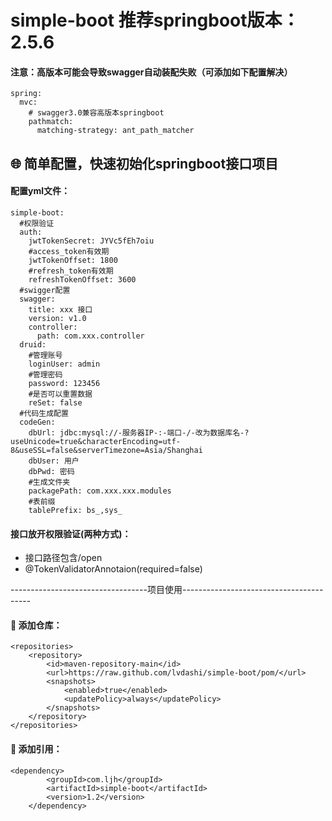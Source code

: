 # simple-boot 推荐springboot版本：2.5.6  
#### 注意：高版本可能会导致swagger自动装配失败（可添加如下配置解决）

    spring:
      mvc:
        # swagger3.0兼容高版本springboot
        pathmatch:
          matching-strategy: ant_path_matcher
## 🌐 简单配置，快速初始化springboot接口项目


#### 配置yml文件：

    simple-boot:
      #权限验证
      auth:
        jwtTokenSecret: JYVc5fEh7oiu
        #access_token有效期
        jwtTokenOffset: 1800
        #refresh_token有效期
        refreshTokenOffset: 3600
      #swigger配置  
      swagger:
        title: xxx 接口
        version: v1.0
        controller:
          path: com.xxx.controller
      druid:
        #管理账号
        loginUser: admin
        #管理密码
        password: 123456
        #是否可以重置数据
        reSet: false
      #代码生成配置  
      codeGen:
        dbUrl: jdbc:mysql://-服务器IP-:-端口-/-改为数据库名-?useUnicode=true&characterEncoding=utf-8&useSSL=false&serverTimezone=Asia/Shanghai
        dbUser: 用户
        dbPwd: 密码
        #生成文件夹
        packagePath: com.xxx.xxx.modules
        #表前缀
        tablePrefix: bs_,sys_

#### 接口放开权限验证(两种方式)：
- 接口路径包含/open
- @TokenValidatorAnnotaion(required=false)

----------------------------------项目使用----------------------------------------

#### 🔖 添加仓库：

    <repositories>
        <repository>
            <id>maven-repository-main</id>
            <url>https://raw.github.com/lvdashi/simple-boot/pom/</url>
            <snapshots>
                <enabled>true</enabled>
                <updatePolicy>always</updatePolicy>
            </snapshots>
        </repository>
    </repositories>
    
#### 🔖 添加引用：

    <dependency>
            <groupId>com.ljh</groupId>
            <artifactId>simple-boot</artifactId>
            <version>1.2</version>
        </dependency>
